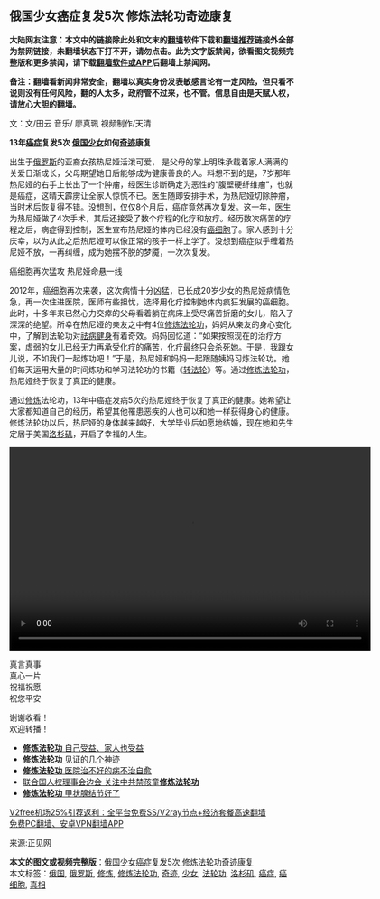  <h2>俄国少女癌症复发5次 修炼法轮功奇迹康复</h2> <p class="notice"><b>大陆网友注意：本文中的链接除此处和文末的<a href="https://github.com/bannedbook/fanqiang" >翻墙</a>软件下载和<a href="https://github.com/killgcd/justmysocks/blob/master/README.md">翻墙推荐</a>链接外全部为禁网链接，未翻墙状态下打不开，请勿点击。此为文字版禁闻，欲看图文视频完整版和更多禁闻，请下载<a href="https://github.com/bannedbook/fanqiang">翻墙软件或APP</a>后翻墙上禁闻网。</p><p>备注：翻墙看新闻非常安全，翻墙以真实身份发表敏感言论有一定风险，但只看不说则没有任何风险，翻的人太多，政府管不过来，也不管。信息自由是天赋人权，请放心大胆的翻墙。</b></p>  <div class="entry"> <p></p> <p>文：文/田云 音乐/ 廖真珮 视频制作/天清</p> <p><strong>13年<a href="https://www.bannedbook.org/bnews/tag/%e7%99%8c%e7%97%87/" class="st_tag internal_tag" rel="tag" title="标签 癌症 下的日志">癌症</a>复发5次 <a href="https://www.bannedbook.org/bnews/tag/%e4%bf%84%e5%9b%bd/" class="st_tag internal_tag" rel="tag" title="标签 俄国 下的日志">俄国</a><a href="https://www.bannedbook.org/bnews/tag/%e5%b0%91%e5%a5%b3/" class="st_tag internal_tag" rel="tag" title="标签 少女 下的日志">少女</a>如何<a href="https://www.bannedbook.org/bnews/tag/%e5%a5%87%e8%bf%b9/" class="st_tag internal_tag" rel="tag" title="标签 奇迹 下的日志">奇迹</a>康复</strong></p>  <p>出生于<a href="https://www.bannedbook.org/bnews/tag/%e4%bf%84%e7%bd%97%e6%96%af/" class="st_tag internal_tag" rel="tag" title="标签 俄罗斯 下的日志">俄罗斯</a>的亚裔女孩热尼娅活泼可爱， 是父母的掌上明珠承载着家人满满的关爱日渐成长，父母期望她日后能够成为健康善良的人。料想不到的是，7岁那年热尼娅的右手上长出了一个肿瘤，经医生诊断确定为恶性的“腹壁硬纤维瘤”，也就是癌症，这晴天霹雳让全家人惊慌不已。医生随即安排手术，为热尼娅切除肿瘤，当时术后恢复得不错。没想到，仅仅8个月后，癌症竟然再次复发。这一年，医生为热尼娅做了4次手术，其后还接受了数个疗程的化疗和放疗。经历数次痛苦的疗程之后，病症得到控制，医生宣布热尼娅的体内已经没有<a href="https://www.bannedbook.org/bnews/tag/%e7%99%8c%e7%bb%86%e8%83%9e/" class="st_tag internal_tag" rel="tag" title="标签 癌细胞 下的日志">癌细胞</a>了。家人感到十分庆幸，以为从此之后热尼娅可以像正常的孩子一样上学了。没想到癌症似乎缠着热尼娅不放，一再纠缠，成为她摆不脱的梦魇，一次次复发。</p> <p>癌细胞再次猛攻 热尼娅命悬一线</p> <p>2012年，癌细胞再次来袭，这次病情十分凶猛，已长成20岁少女的热尼娅病情危急，再一次住进医院，医师有些担忧，选择用化疗控制她体内疯狂发展的癌细胞。此时，十多年来已然心力交瘁的父母看着躺在病床上受尽痛苦折磨的女儿，陷入了深深的绝望。所幸在热尼娅的亲友之中有4位<span class='wp_keywordlink'><a href="https://www.qi-gong.me/" title="气功修炼网" target="_blank">修炼</a></span><a href="https://www.bannedbook.org/bnews/tag/%e6%b3%95%e8%bd%ae%e5%8a%9f/" class="st_tag internal_tag" rel="tag" title="标签 法轮功 下的日志">法轮功</a>，妈妈从亲友的身心变化中，了解到法轮功对<span class='wp_keywordlink'><a href="https://www.bannedbook.org/forum3/topic52.html" title="电子书：法轮功祛病健身效果调查报告" target="_blank">祛病健身</a></span>有着奇效。妈妈回忆道：“如果按照现在的治疗方案，虚弱的女儿已经无力再承受化疗的痛苦，化疗最终只会杀死她。于是，我跟女儿说，不如我们一起炼功吧！”于是，热尼娅和妈妈一起跟随姨妈习炼法轮功。她们每天运用大量的时间炼功和学习法轮功的书籍《<span class='wp_keywordlink'><a href="https://gb.falundafa.org/chigb/zfl.htm" title="《转法轮》" target="_blank">转法轮</a></span>》等。通过<a href="https://www.bannedbook.org/bnews/tag/%E4%BF%AE%E7%82%BC%E6%B3%95%E8%BD%AE%E5%8A%9F/" class="st_tag internal_tag" rel="tag" title="标签 修炼法轮功 下的日志">修炼法轮功</a>，热尼娅终于恢复了真正的健康。</p>  <p>通过<a href="https://www.bannedbook.org/bnews/tag/%e4%bf%ae%e7%82%bc/" class="st_tag internal_tag" rel="tag" title="标签 修炼 下的日志">修炼</a>法轮功，13年中癌症发病5次的热尼娅终于恢复了真正的健康。她希望让大家都知道自己的经历，希望其他罹患恶疾的人也可以和她一样获得身心的健康。修炼法轮功以后，热尼娅的身体越来越好，大学毕业后如愿地结婚，现在她和先生定居于美国<a href="https://www.bannedbook.org/bnews/tag/%e6%b4%9b%e6%9d%89%e7%9f%b6/" class="st_tag internal_tag" rel="tag" title="标签 洛杉矶 下的日志">洛杉矶</a>，开启了幸福的人生。</p> <div style="width: 640px;" class="wp-video"><!--[if lt IE 9]><script>document.createElement('video');</script><![endif]--> <video class="wp-video-shortcode" id="video-1459102-1" width="640" height="360" preload="metadata" controls="controls"><source type="video/mp4" src="http://media.zhengjian.org/media/2020/12/30/zyzs9.mp4?_=1" /><a href="http://media.zhengjian.org/media/2020/12/30/zyzs9.mp4">http://media.zhengjian.org/media/2020/12/30/zyzs9.mp4</a></video></div> <p>真言真事<br /> 真心一片<br /> 祝福祝愿<br /> 祝您平安</p> <p>谢谢收看！<br /> 欢迎转播！</p>  <ul class='op-related-articles' title='相关阅读'> <li><a href='https://www.bannedbook.org/bnews/aomi/supernatural/20201226/1455473.html' target='_blank'><b>修炼法轮功</b> 自己受益、家人也受益</a></li> <li><a href='https://www.bannedbook.org/bnews/aomi/supernatural/20201121/1434769.html' target='_blank'><b>修炼法轮功</b> 见证的几个神迹</a></li> <li><a href='https://www.bannedbook.org/bnews/aomi/supernatural/20201105/1426261.html' target='_blank'><b>修炼法轮功</b> 医院治不好的病不治自愈</a></li> <li><a href='https://www.bannedbook.org/bnews/bannedvideo/20201014/1413602.html' target='_blank'>联合国人权理事会边会 关注中共禁孩童<b>修炼法轮功</b></a></li> <li><a href='https://www.bannedbook.org/bnews/aomi/supernatural/20201009/1410795.html' target='_blank'><b>修炼法轮功</b> 甲状腺结节好了</a></li> </ul> <p class="texttj"> <a href="https://www.bannedbook.org/forum23/topic22702.html" target="_blank">V2free机场25%引荐返利：全平台免费SS/V2ray节点+经济套餐高速翻墙</a><br/> <a href="https://github.com/bannedbook/fanqiang/wiki/%E7%A6%81%E9%97%BB%E7%BD%91%E5%AE%89%E5%8D%93%E7%BF%BB%E5%A2%99%E6%96%B0%E9%97%BBAPP" target="_blank">免费PC翻墙、安卓VPN翻墙APP</a></p><p>来源:正见网</p><a name='sharetosocial'></a>       <div><b>本文的图文或视频完整版</b>：<a href='https://www.bannedbook.org/bnews/comments/20210101/1459102.html'>俄国少女癌症复发5次 修炼法轮功奇迹康复</a></div>  </div><!--END ENTRY--> <div class="postfooter"> <div>本文标签：<a href="https://www.bannedbook.org/bnews/tag/%e4%bf%84%e5%9b%bd/" rel="tag">俄国</a>, <a href="https://www.bannedbook.org/bnews/tag/%e4%bf%84%e7%bd%97%e6%96%af/" rel="tag">俄罗斯</a>, <a href="https://www.bannedbook.org/bnews/tag/%e4%bf%ae%e7%82%bc/" rel="tag">修炼</a>, <a href="https://www.bannedbook.org/bnews/tag/%E4%BF%AE%E7%82%BC%E6%B3%95%E8%BD%AE%E5%8A%9F/" rel="tag">修炼法轮功</a>, <a href="https://www.bannedbook.org/bnews/tag/%e5%a5%87%e8%bf%b9/" rel="tag">奇迹</a>, <a href="https://www.bannedbook.org/bnews/tag/%e5%b0%91%e5%a5%b3/" rel="tag">少女</a>, <a href="https://www.bannedbook.org/bnews/tag/%e6%b3%95%e8%bd%ae%e5%8a%9f/" rel="tag">法轮功</a>, <a href="https://www.bannedbook.org/bnews/tag/%e6%b4%9b%e6%9d%89%e7%9f%b6/" rel="tag">洛杉矶</a>, <a href="https://www.bannedbook.org/bnews/tag/%e7%99%8c%e7%97%87/" rel="tag">癌症</a>, <a href="https://www.bannedbook.org/bnews/tag/%e7%99%8c%e7%bb%86%e8%83%9e/" rel="tag">癌细胞</a>, <a href="https://www.bannedbook.org/bnews/tag/%e7%9c%9f%e7%9b%b8/" rel="tag">真相</a></div>  </div><!--END POSTFOOTER--> 